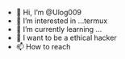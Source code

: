 - 👋 Hi, I’m @Ulog009
- 👀 I’m interested in ...termux
- 🌱 I’m currently learning ...
- 💞️ I want to be a ethical hacker
- 📫 How to reach 

<!---
Ulog009/Ulog009 is a ✨ special ✨ repository because its `README.md` (this file) appears on your GitHub profile.
You can click the Preview link to take a look at your changes.
--->
